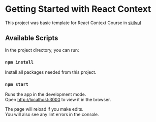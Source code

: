 # Getting Started with React Context

This project was basic template for React Context Course in [skilvul](https://skilvul.com/)

## Available Scripts

In the project directory, you can run:

### `npm install`

Install all packages needed from this project.

### `npm start`

Runs the app in the development mode.\
Open [http://localhost:3000](http://localhost:3000) to view it in the browser.

The page will reload if you make edits.\
You will also see any lint errors in the console.
